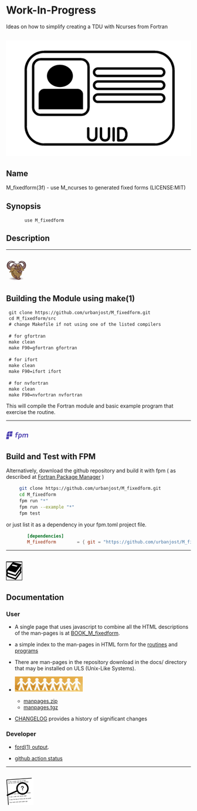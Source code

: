# Work-In-Progress
   
   Ideas on how to simplify creating a TDU with Ncurses
   from Fortran


## ![M_fixedform](docs/images/id.gif)

## Name
   M_fixedform(3f) - use M_ncurses to generated fixed forms
   (LICENSE:MIT)
## Synopsis
```text
       use M_fixedform
```
## Description

---
![gmake](docs/images/gnu.gif)
---
## Building the Module using make(1)
     git clone https://github.com/urbanjost/M_fixedform.git
     cd M_fixedform/src
     # change Makefile if not using one of the listed compilers
     
     # for gfortran
     make clean
     make F90=gfortran gfortran
     
     # for ifort
     make clean
     make F90=ifort ifort

     # for nvfortran
     make clean
     make F90=nvfortran nvfortran

This will compile the Fortran module and basic example
program that exercise the routine.

---
![-](docs/images/fpm_logo.gif)
---
## Build and Test with FPM

   Alternatively, download the github repository and build it with
   fpm ( as described at [Fortran Package Manager](https://github.com/fortran-lang/fpm) )

   ```bash
        git clone https://github.com/urbanjost/M_fixedform.git
        cd M_fixedform
        fpm run "*"
        fpm run --example "*"
        fpm test
   ```

   or just list it as a dependency in your fpm.toml project file.

```toml
        [dependencies]
        M_fixedform        = { git = "https://github.com/urbanjost/M_fixedform.git" }
```
---
![docs](docs/images/docs.gif)
---
## Documentation

### User
   - A single page that uses javascript to combine all the HTML
     descriptions of the man-pages is at 
     [BOOK_M_fixedform](https://urbanjost.github.io/M_fixedform/BOOK_M_fixedform.html).

   - a simple index to the man-pages in HTML form for the
   [routines](https://urbanjost.github.io/M_fixedform/man3.html) 
   and [programs](https://urbanjost.github.io/M_fixedform/man1.html) 

   - There are man-pages in the repository download in the docs/ directory
     that may be installed on ULS (Unix-Like Systems).

   - ![man-pages](docs/images/manpages.gif)
      + [manpages.zip](https://urbanjost.github.io/M_fixedform/manpages.zip)
      + [manpages.tgz](https://urbanjost.github.io/M_fixedform/manpages.tgz)

   - [CHANGELOG](docs/CHANGELOG.md) provides a history of significant changes

### Developer
   - [ford(1) output](https://urbanjost.github.io/M_fixedform/fpm-ford/index.html).
<!--
   - [doxygen(1) output](https://urbanjost.github.io/M_fixedform/doxygen_out/html/index.html).
-->
   - [github action status](docs/STATUS.md) 
---
![-](docs/images/ref.gif)
---
